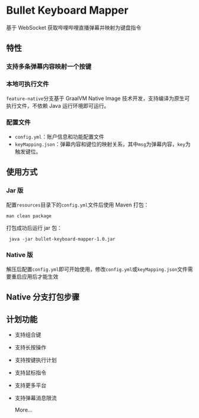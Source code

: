 # Bullet Keyboard Mapper
基于 WebSocket 获取哔哩哔哩直播弹幕并映射为键盘指令

## 特性
### 支持多条弹幕内容映射一个按键

### 本地可执行文件
`feature-native`分支基于 GraalVM Native Image 技术开发，支持编译为原生可执行文件，不依赖 Java 运行环境即可运行。

### 配置文件
+ `config.yml`：账户信息和功能配置文件
+ `keyMapping.json`：弹幕内容和键位的映射关系，其中`msg`为弹幕内容，`key`为触发键位。

## 使用方式

### Jar 版
配置`resources`目录下的`config.yml`文件后使用 Maven 打包：

```shell
man clean package
```
打包成功后运行 jar 包：
``` shell
 java -jar bullet-keyboard-mapper-1.0.jar
```
### Native 版
解压后配置`config.yml`即可开始使用，修改`config.yml`或`keyMapping.json`文件需要重启应用后才能生效

## Native 分支打包步骤


## 计划功能
+ 支持组合键
+ 支持长按操作
+ 支持按键执行计划
+ 支持鼠标指令
+ 支持更多平台
+ 支持弹幕消息限流
  
  More...
